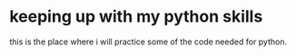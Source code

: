 # keeping up with my python skills
this is the place where i will practice some of the code needed for python.

